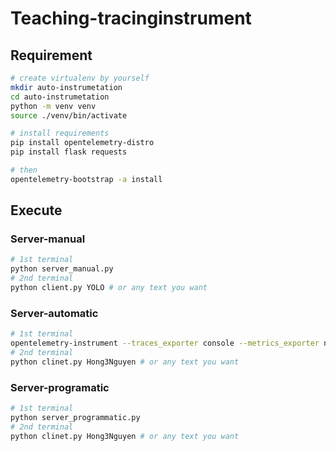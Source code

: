 # Teaching-tracinginstrument

## Requirement

```bash
# create virtualenv by yourself
mkdir auto-instrumetation
cd auto-instrumetation
python -m venv venv
source ./venv/bin/activate

# install requirements
pip install opentelemetry-distro
pip install flask requests

# then 
opentelemetry-bootstrap -a install
```

## Execute

### Server-manual

```bash
# 1st terminal
python server_manual.py
# 2nd terminal
python client.py YOLO # or any text you want 
```

### Server-automatic

```bash
# 1st terminal
opentelemetry-instrument --traces_exporter console --metrics_exporter none python server_automatic.py
# 2nd terminal
python clinet.py Hong3Nguyen # or any text you want 
```

### Server-programatic 

```bash
# 1st terminal
python server_programmatic.py
# 2nd terminal
python clinet.py Hong3Nguyen # or any text you want
```
